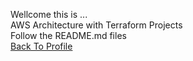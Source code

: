 Wellcome this is ...  
AWS Architecture with Terraform Projects  
Follow the README.md files  
<a href=https://github.com/seoulcloud/seoulcloud>Back To Profile</a>  
